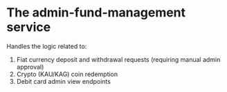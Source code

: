 # The admin-fund-management service

Handles the logic related to:

1. Fiat currency deposit and withdrawal requests (requiring manual admin approval)
2. Crypto (KAU/KAG) coin redemption
3. Debit card admin view endpoints
